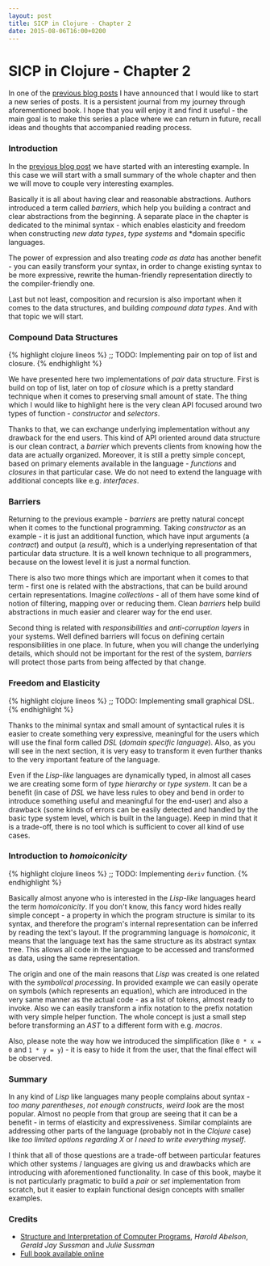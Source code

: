 ```yaml
---
layout: post
title: SICP in Clojure - Chapter 2
date: 2015-08-06T16:00+0200
---
```


# SICP in Clojure - Chapter 2

<quote class="disclaimer">In one of the <a href="http://www.afronski.pl/2015/06/01/books-that-changed-my-career-structure-and-interpretation-of-computer-programs.html">previous blog posts</a> I have announced that I would like to start a new series of posts. It is a persistent journal from my journey through aforementioned book. I hope that you will enjoy it and find it useful - the main goal is to make this series a place where we can return in future, recall ideas and thoughts that accompanied reading process.</quote>

### Introduction

In the [previous blog post](http://www.afronski.pl/2015/06/04/sicp-in-clojure-chapter-1.html) we have started with an interesting example. In this case we will start with a small summary of the whole chapter and then we will move to couple very interesting examples.

Basically it is all about having clear and reasonable abstractions. Authors introduced a term called *barriers*, which help you building a contract and clear abstractions from the beginning. A separate place in the chapter is dedicated to the minimal syntax - which enables elasticity and freedom when constructing *new data types*, *type systems* and *domain specific languages.

The power of expression and also treating *code as data* has another benefit - you can easily transform your syntax, in order to change existing syntax to be more expressive, rewrite the human-friendly representation directly to the compiler-friendly one. 

Last but not least, composition and recursion is also important when it comes to the data structures, and building *compound data types*. And with that topic we will start.

### Compound Data Structures

{% highlight clojure lineos %}
;; TODO: Implementing pair on top of list and closure.
{% endhighlight %}

We have presented here two implementations of *pair* data structure. First is build on top of list, later on top of *closure* which is a pretty standard technique when it comes to preserving small amount of state. The thing which I would like to highlight here is the very clean API focused around two types of function - *constructor* and *selectors*.

Thanks to that, we can exchange underlying implementation without any drawback for the end users. This kind of API oriented around data structure is our clean contract, a *barrier* which prevents clients from knowing how the data are actually organized. Moreover, it is still a pretty simple concept, based on primary elements available in the language - *functions* and *closures* in that particular case. We do not need to extend the language with additional concepts like e.g. *interfaces*.

### Barriers

Returning to the previous example - *barriers* are pretty natural concept when it comes to the functional programming. Taking *constructor* as an example - it is just an additional function, which have input arguments (a *contract*) and output (a *result*), which is a underlying representation of that particular data structure. It is a well known technique to all programmers, because on the lowest level it is just a normal function.

There is also two more things which are important when it comes to that term - first one is related with the abstractions, that can be build around certain representations. Imagine *collections* - all of them have some kind of notion of filtering, mapping over or reducing them. Clean *barriers* help build abstractions in much easier and clearer way for the end user.

Second thing is related with *responsibilities* and *anti-corruption layers* in your systems. Well defined barriers will focus on defining certain responsibilities in one place. In future, when you will change the underlying details, which should not be important for the rest of the system, *barriers* will protect those parts from being affected by that change.

### Freedom and Elasticity

{% highlight clojure lineos %}
;; TODO: Implementing small graphical DSL.
{% endhighlight %}

Thanks to the minimal syntax and small amount of syntactical rules it is easier to create something very expressive, meaningful for the users which will use the final form called *DSL* (*domain specific language*). Also, as you will see in the next section, it is very easy to transform it even further thanks to the very important feature of the language.

Even if the *Lisp-like* languages are dynamically typed, in almost all cases we are creating some form of *type hierarchy* or *type system*. It can be a benefit (in case of *DSL* we have less rules to obey and bend in order to introduce something useful and meaningful for the end-user) and also a drawback (some kinds of errors can be easily detected and handled by the basic type system level, which is built in the language). Keep in mind that it is a trade-off, there is no tool which is sufficient to cover all kind of use cases.

### Introduction to *homoiconicity*

{% highlight clojure lineos %}
;; TODO: Implementing `deriv` function.
{% endhighlight %}

Basically almost anyone who is interested in the *Lisp-like* languages heard the term *homoiconicity*. If you don't know, this fancy word hides really simple concept - a property in which the program structure is similar to its syntax, and therefore the program's internal representation can be inferred by reading the text's layout. If the programming language is *homoiconic*, it means that the language text has the same structure as its abstract syntax tree. This allows all code in the language to be accessed and transformed as data, using the same representation.

The origin and one of the main reasons that *Lisp* was created is one related with the *symbolical processing*. In provided example we can easily operate on symbols (which represents an equation), which are introduced in the very same manner as the actual code - as a list of tokens, almost ready to invoke. Also we can easily transform a infix notation to the prefix notation with very simple helper function. The whole concept is just a small step before transforming an *AST* to a different form with e.g. *macros*.

Also, please note the way how we introduced the simplification (like `0 * x = 0` and `1 * y = y`) - it is easy to hide it from the user, that the final effect will be observed.

### Summary

In any kind of *Lisp* like languages many people complains about syntax - <em>too many parentheses</em>, <em>not enough constructs</em>, <em>weird look</em> are the most popular. Almost no people from that group are seeing that it can be a benefit - in terms of elasticity and expressiveness. Similar complaints are addressing other parts of the language (probably not in the *Clojure* case) like <em>too limited options regarding X</em> or <em>I need to write everything myself</em>.

I think that all of those questions are a trade-off between particular features which other systems / languages are giving us and drawbacks which are introducing with aforementioned functionality. In case of this book, maybe it is not particularly pragmatic to build a *pair* or *set* implementation from scratch, but it easier to explain functional design concepts with smaller examples.

### Credits

- [Structure and Interpretation of Computer Programs](http://mitpress.mit.edu/books/structure-and-interpretation-computer-programs), *Harold Abelson*, *Gerald Jay Sussman* and *Julie Sussman*
- [Full book available online](https://mitpress.mit.edu/sicp/full-text/book/book.html)
